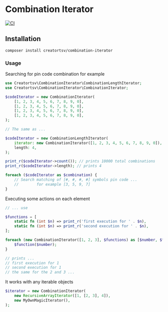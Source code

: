 # Combination Iterator

[![CI](https://github.com/creatortsv/combination-iterator/actions/workflows/php.yml/badge.svg?branch=main)](https://github.com/creatortsv/combination-iterator/actions/workflows/php.yml)

## Installation
```shell
composer install creatortsv/combination-iterator
```

### Usage

Searching for pin code combination for example

```php
use Creatortsv\CombinationIterator\CombinationLengthIterator;
use Creatortsv\CombinationIterator\CombinationIterator;

$codeIterator = new CombinationIterator(
    [1, 2, 3, 4, 5, 6, 7, 8, 9, 0],
    [1, 2, 3, 4, 5, 6, 7, 8, 9, 0],
    [1, 2, 3, 4, 5, 6, 7, 8, 9, 0],
    [1, 2, 3, 4, 5, 6, 7, 8, 9, 0],
);

// The same as ...

$codeIterator = new CombinationLengthIterator(
    iterator: new CombinationIterator([1, 2, 3, 4, 5, 6, 7, 8, 9, 0]),
    length: 4,
);

print_r($codeIterator->count()); // prints 10000 total combinations
print_r($codeIterator->length); // prints 4

foreach ($codeIterator as $combination) {
    // Search matching of [#, #, #, #] symbols pin code ...
    //        for example [3, 5, 9, 7]
}
```

Executing some actions on each element

```php
// ... use

$functions = [
    static fn (int $n) => print_r('first execution for ' . $n),
    static fn (int $n) => print_r('second execution for ' . $n),
];

foreach (new CombinationIterator([1, 2, 3], $functions) as [$number, $function]) {
    $function($number);
}

// prints ...
// first execution for 1
// second execution for 1
// the same for the 2 and 3 ...
```

It works with any iterable objects

```php
$iterator = new CombinationIterator(
    new RecursiveArrayIterator([1, [2, 3], 4]),
    new MyOwnMagicIterator(),
);
```
